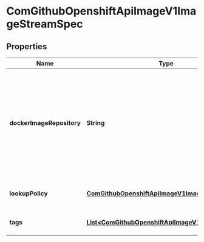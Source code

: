 
# ComGithubOpenshiftApiImageV1ImageStreamSpec

## Properties
Name | Type | Description | Notes
------------ | ------------- | ------------- | -------------
**dockerImageRepository** | **String** | dockerImageRepository is optional, if specified this stream is backed by a container repository on this server Deprecated: This field is deprecated as of v3.7 and will be removed in a future release. Specify the source for the tags to be imported in each tag via the spec.tags.from reference instead. |  [optional]
**lookupPolicy** | [**ComGithubOpenshiftApiImageV1ImageLookupPolicy**](ComGithubOpenshiftApiImageV1ImageLookupPolicy.md) | lookupPolicy controls how other resources reference images within this namespace. |  [optional]
**tags** | [**List&lt;ComGithubOpenshiftApiImageV1TagReference&gt;**](ComGithubOpenshiftApiImageV1TagReference.md) | tags map arbitrary string values to specific image locators |  [optional]



